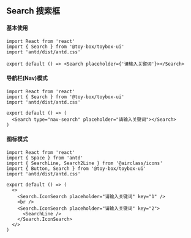## Search 搜索框

#### 基本使用

```tsx
import React from 'react'
import { Search } from '@toy-box/toybox-ui'
import 'antd/dist/antd.css'

export default () => <Search placeholder={'请输入关键词'}></Search>
```

#### 导航栏(Nav)模式

```tsx
import React from 'react'
import { Search } from '@toy-box/toybox-ui'
import 'antd/dist/antd.css'

export default () => (
  <Search type="nav-search" placeholder="请输入关键词"></Search>
)
```

#### 图标模式

```tsx
import React from 'react'
import { Space } from 'antd'
import { SearchLine, Search2Line } from '@airclass/icons'
import { Button, Search } from '@toy-box/toybox-ui'
import 'antd/dist/antd.css'

export default () => (
  <>
    <Search.IconSearch placeholder="请输入关键词" key="1" />
    <br />
    <Search.IconSearch placeholder="请输入关键词" key="2">
      <SearchLine />
    </Search.IconSearch>
  </>
)
```

<API src="./components/Search.tsx"></API>
